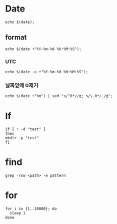 # Date
```shell
echo $(date);
```

## format
```shell
echo $(date +"%Y-%m-%d %H:%M:%S");
```

### UTC
```shell
echo $(date -u +"%Y-%m-%d %H:%M:%S");
```

### 날짜앞에 0제거
```shell
echo $(date +"%m") | sed "s/^0*//g; s/\.0*/./g";
```

# If
```shell
if [ ! -d "test" ]
then
mkdir -p "test"
fi
```

# find
```shell
grep -rnw <path> -e pattern
```

# for
```shell
for i in {1..10000}; do
  sleep 1
done
```